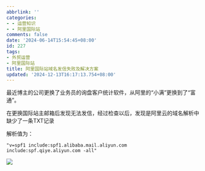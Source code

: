 ```yaml
---
abbrlink: ''
categories:
- - 运营知识
- - 阿里国际站
comments: false
date: '2024-06-14T15:54:45+08:00'
id: 227
tags:
- 外贸运营
- 阿里国际站
title: 阿里国际站域名发信失败及解决方案
updated: '2024-12-13T16:17:13.754+08:00'
---
```

最近博主的公司更换了业务员的询盘客户统计软件，从阿里的“小满”更换到了“富通”。

在更换国际站主邮箱后发现无法发信，经过检查以后，发现是阿里云的域名解析中缺少了一条TXT记录

解析值为：

```
"v=spf1 include:spf1.alibaba.mail.aliyun.com include:spf.qiye.aliyun.com -all"
```

![](https://cdn.jsdelivr.net/gh/smalljialive/Blogimg@main/img/2.jpg)
